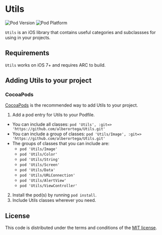 # Utils

![Pod Version](https://img.shields.io/badge/pod-0.0.1-green.svg?style=flat)
![Pod Platform](https://img.shields.io/badge/platform-iOS-green.svg?style=flat)

`Utils` is an iOS library that contains useful categories and subclassses for using in your projects.

## Requirements

`Utils` works on iOS 7+ and requires ARC to build.

## Adding Utils to your project

### CocoaPods

[CocoaPods](http://cocoapods.org) is the recommended way to add Utils to your project.

1. Add a pod entry for Utils to your Podfile.
  * You can include all classes: `pod 'Utils', :git=> 'https://github.com/alberortega/Utils.git'`
  * You can include a group of classes: `pod 'Utils/Image', :git=> 'https://github.com/alberortega/Utils.git'`
  * The groups of classes that you can include are: 
    * `pod 'Utils/Image'`
    * `pod 'Utils/Color'`
    * `pod 'Utils/String'`
    * `pod 'Utils/Screen'`
    * `pod 'Utils/Data'`
    * `pod 'Utils/URLConnection'`
    * `pod 'Utils/AlertView'`
    * `pod 'Utils/ViewController'`

2. Install the pod(s) by running `pod install`.
3. Include Utils classes wherever you need.

## License

This code is distributed under the terms and conditions of the [MIT license](LICENSE).
